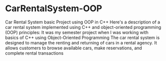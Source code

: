 # CarRentalSystem-OOP
Car Rental System basic Project using OOP in C++
 Here's a description of a car rental system implemented using C++ and object-oriented programming (OOP) principles:
It  was my semester project when I was working with basics of C++ using Object-Oriented Programming
The car rental system is designed to manage the renting and returning of cars in a rental agency. It allows customers to browse available cars, make reservations, and complete rental transactions
